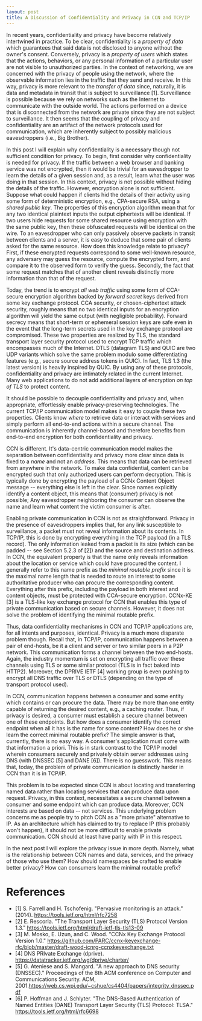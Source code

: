 ```yaml
---
layout: post
title: A Discussion of Confidentiality and Privacy in CCN and TCP/IP
---
```


In recent years, confidentiality and privacy have become relatively intertwined in practice.
To be clear, confidentiality is a *property of data* which guarantees that said data
is not disclosed to anyone without the owner's consent. Conversely, privacy is
a *property of users* which states that the actions, behaviors, or any
personal information of a particular user
are not visible to unauthorized parties. In the context of networking, we are
concerned with the privacy of people using the network, where the observable
information lies in the traffic that they send and receive. In this way,
privacy is more relevant to the *transfer of data* since, naturally, it is
data and metadata in transit that is subject to surveillance [1].
Surveillance is possible because we rely on networks such as the Internet
to communicate with the outside world. The actions performed on a device
that is disconnected from the network are private since they are not subject
to surveillance. It then seems that the coupling of privacy and confidentiality
are an artifact of the network protocols used for communication, which are
inherently subject to possibly malicious eavesdroppers (i.e., Big Brother).

In this post I will explain why confidentiality is a necessary though not
sufficient condition for privacy. To begin, first consider why confidentiality
is needed for privacy. If the traffic between a web browser and banking service
was not encrypted, then it would be trivial for an eavesdropper to
learn the details of a given session and, as a result, learn what the user
was doing in that session. In this context, privacy is not possible without
hiding the details of the traffic. However, encryption alone is not
sufficient. Suppose what could happen if clients hid the details of their
activity using some form of deterministic encryption, e.g., CPA-secure RSA,
using a *shared public key*. The properties of this encryption algorithm
mean that for any two identical plaintext inputs the output ciphertexts
will be identical. If two users hide requests for some shared resource
using encryption with the same public key, then these obfuscated requests
will be identical on the wire. To an eavesdropper who can only passively
observe packets in transit between clients and a server, it is easy to
deduce that some pair of clients asked for the same resource. How
does this knowledge relate to privacy? First, if these encrypted requests
correspond to some well-known resource, any adversary may guess the resource,
compute the encrypted form, and compare it to the observed form to verify
the guess. Secondly, the fact that some request matches that of another
client reveals distinctly more information than that of the request.

Today, the trend is to encrypt *all web traffic* using some form
of CCA-secure encryption algorithm backed by *forward secret* keys derived
from some key exchange protocol. CCA security,
or chosen-ciphertext attack security, roughly means that no two identical inputs
for an encryption algorithm will yield the same output (with negligible probability).
Forward secrecy means that short-term or ephemeral session keys are safe
even in the event that the long-term secrets used in the key exchange protocol
are compromised. These two properties are realized by TLS, the standard
transport layer security protocol used to encrypt TCP traffic which
encompasses much of the Internet. DTLS (datagram TLS) and QUIC are two UDP
variants which solve the same problem modulo some differentiating features
(e.g., secure source address tokens in QUIC). In fact, TLS 1.3
(the latest version) is heavily inspired by QUIC.
By using any of these protocols, confidentiality and privacy are intimately
related in the current Internet. Many web applications to do not add
additional layers of encryption *on top of TLS* to protect content.

It should be possible to decouple confidentiality and privacy and, when
appropriate, effortlessly enable privacy-preserving technologies. The current
TCP/IP communication model makes it easy to couple these two properties.
Clients know *where* to retrieve data or interact with services and
simply perform all end-to-end actions within a secure channel.
The communication is inherently channel-based and therefore
benefits from end-to-end encryption for both confidentiality and privacy.

CCN is different. It's data-centric communication model makes the separation
between confidentiality and privacy more clear since data is fixed
to a *name* and not an *address*. This means that data can be retrieved from
anywhere in the network. To make data confidential, content can
be encrypted such that only authorized users can perform
decryption. This is typically done by encrypting the payload of a
CCNx Content Object message -- everything else is left in the clear.
Since names explicitly identify a content object, this means that
(consumer) privacy is not possible; Any eavesdropper neighboring the
consumer can observe the name and learn what content the victim
consumer is after.

Enabling private communication in CCN is not as straightforward.
Privacy in the presence of eavesdroppers implies that, for any link
susceptible to surveillance, a packet must not reveal information about its
contents. In TCP/IP, this is done by encrypting everything in the
TCP payload (in a TLS record). The only information leaked from a packet
is its size (which can be padded -- see Section 5.2.3 of [2]) and
the source and destination address. In CCN, the equivalent property
is that the name only reveals information about the location or service
which could have procured the content. I generally refer to this
name prefix as the *minimal routable prefix* since it is the maximal name
length that is needed to route an interest to some authoritative producer
who can procure the corresponding content. Everything after this
prefix, including the payload in both interest and content objects,
must be protected with CCA-secure encryption. CCNx-KE [3] is a TLS-like
key exchange protocol for CCN that enables this type of private communication
based on secure channels. However, it does not solve the problem of
identifying the minimal routable prefix.

Thus, data confidentiality mechanisms in CCN and TCP/IP applications are, for all
intents and purposes, identical. Privacy is a much more disparate problem though.
Recall that, in TCP/IP, communication happens between a pair of end-hosts, be
it a client and server or two similar peers in a P2P network.
This communication forms a channel between the two end-hosts. Again, the industry
momentum is set on encrypting all traffic over these channels using TLS or some similar
protocol (TLS is in fact baked into HTTP2). Moreover, the DPRIVE IETF [4]
working group is even pushing to encrypt all DNS traffic over TLS or DTLS (depending
on the type of transport protocol used).

In CCN, communication happens between a consumer and some entity which contains
or can procure the data. There may be more than one entity capable of returning the
desired content, e.g., a caching router. Thus, if privacy is desired, a consumer
must establish a secure channel between one of these endpoints. But how does a
consumer identify the correct endpoint when all it has is the name for some
content? How does he or she learn the correct minimal routable prefix? The simple
answer is that, currently, there is no easy way. A consumer's application must
come with that information a priori. This is in stark contrast to the TCP/IP model
wherein consumers securely and privately obtain server addresses using DNS (with
DNSSEC [5] and DANE [6]). There is no guesswork. This means that, today, the problem
of private communication is distinctly harder in CCN than it is in TCP/IP.

This problem is to be expected since CCN is about locating and transferring named
data rather than locating services that can produce data upon request. Privacy,
in this context, necessitates a secure channel between a consumer and some endpoint
which can produce data. Moreover, CCN interests are based on data -- not services.
This underlying problem concerns me as people try to pitch CCN as a "more private"
alternative to IP. As an architecture which has claimed to try to replace IP (this
probably won't happen), it should not be more difficult to enable private communication.
CCN should at least have parity with IP in this respect.

In the next post I will explore the privacy issue in more depth. Namely, what is
the relationship between CCN names and data, services, and the privacy of those
who use them? How should namespaces be crafted to enable better privacy? How can
consumers learn the minimal routable prefix?

# References

- [1] S. Farrell and H. Tschofenig. "Pervasive monitoring is an attack." (2014). https://tools.ietf.org/html/rfc7258
- [2] E. Rescorla. "The Transport Layer Security (TLS) Protocol Version 1.3." https://tools.ietf.org/html/draft-ietf-tls-tls13-09
- [3] M. Mosko, E. Uzun, and C. Wood. "CCNx Key Exchange Protocol Version 1.0." https://github.com/PARC/ccnx-keyexchange-rfc/blob/master/draft-wood-icnrg-ccnxkeyexchange.txt
- [4] DNS PRIvate Exchange (dprive). https://datatracker.ietf.org/wg/dprive/charter/
- [5] G. Ateniese and S. Mangard. "A new approach to DNS security (DNSSEC)." Proceedings of the 8th ACM conference on Computer and Communications Security. ACM, 2001.https://web.cs.wpi.edu/~cshue/cs4404/papers/integrity_dnssec.pdf
- [6] P. Hoffman and J. Schlyter. "The DNS-Based Authentication of Named Entities (DANE) Transport Layer Security (TLS) Protocol: TLSA." https://tools.ietf.org/html/rfc6698
